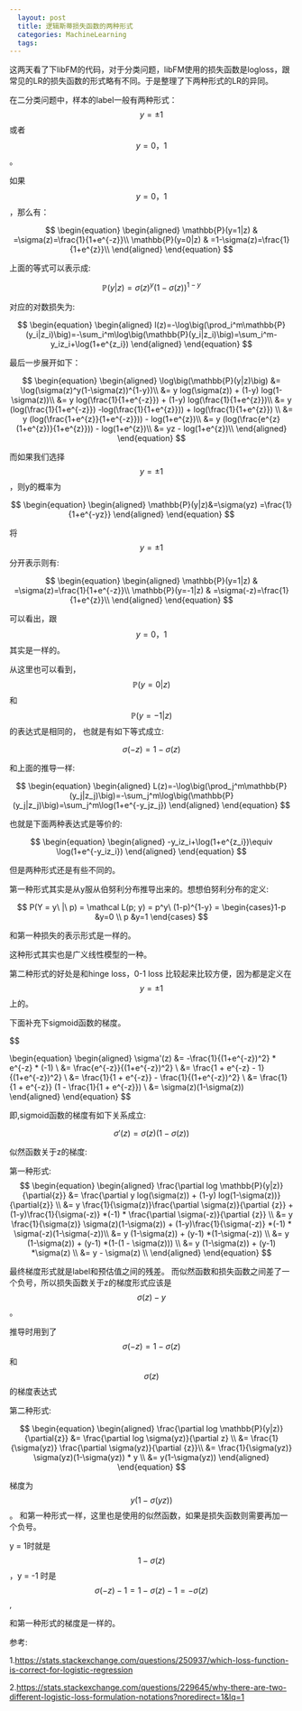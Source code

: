 ```yaml
---
  layout: post
  title: 逻辑斯蒂损失函数的两种形式
  categories: MachineLearning
  tags:
---
```


这两天看了下libFM的代码，对于分类问题，libFM使用的损失函数是logloss，跟常见的LR的损失函数的形式略有不同。于是整理了下两种形式的LR的异同。

在二分类问题中，样本的label一般有两种形式： $$y=\pm1$$或者$$y=0，1$$。

如果$$y=0，1$$，那么有：

$$
\begin{equation}
\begin{aligned}
\mathbb{P}(y=1|z) & =\sigma(z)=\frac{1}{1+e^{-z}}\\
\mathbb{P}(y=0|z) & =1-\sigma(z)=\frac{1}{1+e^{z}}\\
\end{aligned}
\end{equation}
$$

上面的等式可以表示成:

$$
\mathbb{P}(y|z)  =\sigma(z)^y(1-\sigma(z))^{1-y}
$$

对应的对数损失为:

$$
\begin{equation}
\begin{aligned}
l(z)=-\log\big(\prod_i^m\mathbb{P}(y_i|z_i)\big)=-\sum_i^m\log\big(\mathbb{P}(y_i|z_i)\big)=\sum_i^m-y_iz_i+\log(1+e^{z_i})
\end{aligned}
\end{equation}
$$

最后一步展开如下：

$$
\begin{equation}
\begin{aligned}
\log\big(\mathbb{P}(y|z)\big) &=
\log(\sigma(z)^y(1-\sigma(z))^{1-y})\\
&= y log(\sigma(z)) + (1-y) log(1-\sigma(z))\\
&= y log(\frac{1}{1+e^{-z}}) + (1-y) log(\frac{1}{1+e^{z}})\\
&= y (log(\frac{1}{1+e^{-z}}) -log(\frac{1}{1+e^{z}})) + log(\frac{1}{1+e^{z}}) \\
&= y (log(\frac{1+e^{z}}{1+e^{-z}})) - log(1+e^{z})\\
&= y (log(\frac{e^{z}(1+e^{z})}{1+e^{z}})) - log(1+e^{z})\\
&= yz - log(1+e^{z})\\
\end{aligned}
\end{equation}
$$


而如果我们选择$$y=\pm1$$，则y的概率为

$$
\begin{equation}
\begin{aligned}
\mathbb{P}(y|z)&=\sigma(yz)
=\frac{1}{1+e^{-yz}}
\end{aligned}
\end{equation}
$$

将$$y=\pm1$$ 分开表示则有:

$$
\begin{equation}
\begin{aligned}
\mathbb{P}(y=1|z) & =\sigma(z)=\frac{1}{1+e^{-z}}\\
\mathbb{P}(y=-1|z) & =\sigma(-z)=\frac{1}{1+e^{z}}\\
\end{aligned}
\end{equation}
$$

可以看出，跟$$y=0，1$$其实是一样的。


从这里也可以看到，$$\mathbb{P}(y=0|z)$$和$$\mathbb{P}(y=-1|z)$$的表达式是相同的，
也就是有如下等式成立:

$$
\sigma(-z)=1-\sigma(z)
$$


和上面的推导一样:

$$
\begin{equation}
\begin{aligned}
L(z)=-\log\big(\prod_j^m\mathbb{P}(y_j|z_j)\big)=-\sum_j^m\log\big(\mathbb{P}(y_j|z_j)\big)=\sum_j^m\log(1+e^{-y_jz_j})
\end{aligned}
\end{equation}
$$

也就是下面两种表达式是等价的:

$$
\begin{equation}
\begin{aligned}
-y_iz_i+\log(1+e^{z_i})\equiv \log(1+e^{-y_iz_i})
\end{aligned}
\end{equation}
$$

但是两种形式还是有些不同的。

第一种形式其实是从y服从伯努利分布推导出来的。想想伯努利分布的定义:

$$
P(Y = y\ |\ p) = \mathcal L(p; y) = p^y\ (1-p)^{1-y} = \begin{cases}1-p &y=0 \\ p &y=1 \end{cases}
$$

和第一种损失的表示形式是一样的。

这种形式其实也是广义线性模型的一种。

第二种形式的好处是和hinge loss，0-1 loss 比较起来比较方便，因为都是定义在$$y=\pm1$$上的。


下面补充下sigmoid函数的梯度。

$$

\begin{equation}
\begin{aligned}
\sigma'(z) &= -\frac{1}{(1+e^{-z})^2} * e^{-z} * (-1) \\
&= \frac{e^{-z}}{(1+e^{-z})^2} \\
&= \frac{1 + e^{-z} - 1}{(1+e^{-z})^2} \\
&= \frac{1}{1 + e^{-z}} - \frac{1}{(1+e^{-z})^2} \\
&= \frac{1}{1 + e^{-z}} (1 - \frac{1}{1 + e^{-z}}) \\
&= \sigma(z)(1-\sigma(z))
\end{aligned}
\end{equation}
$$

即,sigmoid函数的梯度有如下关系成立:

$$
\sigma'(z) = \sigma(z)(1-\sigma(z))
$$

似然函数关于z的梯度:

第一种形式:
$$
\begin{equation}
\begin{aligned}
\frac{\partial log \mathbb{P}(y|z)}{\partial{z}} &= 
\frac{\partial y log(\sigma(z)) + (1-y) log(1-\sigma(z))}{\partial{z}}  \\
&= y \frac{1}{\sigma(z)}\frac{\partial \sigma(z)}{\partial {z}} +
(1-y)\frac{1}{\sigma(-z)} *(-1) * \frac{\partial \sigma(-z)}{\partial {z}} \\
&= 
y \frac{1}{\sigma(z)} \sigma(z)(1-\sigma(z)) +
(1-y)\frac{1}{\sigma(-z)} *(-1) * \sigma(-z)(1-\sigma(-z))\\
&= y (1-\sigma(z)) + (y-1) *(1-\sigma(-z)) \\
&= y (1-\sigma(z)) + (y-1) *(1-(1 - \sigma(z))) \\
&= y (1-\sigma(z)) + (y-1) *\sigma(z) \\
&= y - \sigma(z) \\
\end{aligned}
\end{equation}
$$

最终梯度形式就是label和预估值之间的残差。
而似然函数和损失函数之间差了一个负号，所以损失函数关于z的梯度形式应该是$$\sigma(z)-y$$。

推导时用到了$$\sigma(-z)=1-\sigma(z)$$ 和 $$\sigma(z)$$的梯度表达式

第二种形式:

$$
\begin{equation}
\begin{aligned}
\frac{\partial log \mathbb{P}(y|z)}{\partial{z}} &= 
\frac{\partial log \sigma(yz)}{\partial z}  \\
&= \frac{1}{\sigma(yz)} \frac{\partial \sigma(yz)}{\partial {z}}\\
&= \frac{1}{\sigma(yz)} \sigma(yz)(1-\sigma(yz)) * y \\
&= y(1-\sigma(yz))
\end{aligned}
\end{equation}
$$

梯度为$$y(1-\sigma(yz))$$。
和第一种形式一样，这里也是使用的似然函数，如果是损失函数则需要再加一个负号。

y = 1时就是$$1-\sigma(z)$$，y = -1 时是$$ \sigma(-z) -1 = 1 - \sigma(z) - 1 = -\sigma(z) $$, 

和第一种形式的梯度是一样的。

参考:

1.https://stats.stackexchange.com/questions/250937/which-loss-function-is-correct-for-logistic-regression

2.https://stats.stackexchange.com/questions/229645/why-there-are-two-different-logistic-loss-formulation-notations?noredirect=1&lq=1
